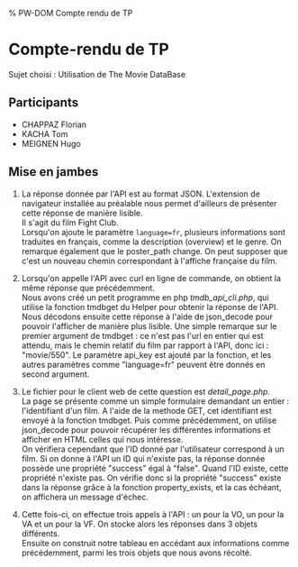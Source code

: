 % PW-DOM  Compte rendu de TP

# Compte-rendu de TP

Sujet choisi : Utilisation de The Movie DataBase

## Participants 

* CHAPPAZ Florian
* KACHA Tom
* MEIGNEN Hugo

## Mise en jambes

1. La réponse donnée par l'API est au format JSON. L'extension de navigateur installée au préalable nous permet d'ailleurs de présenter cette réponse de manière lisible.<br>
Il s'agit du film Fight Club.<br>
Lorsqu'on ajoute le paramètre <code>language=fr</code>, plusieurs informations sont traduites en français, comme la description (overview) et le genre. On remarque également que le poster_path change. On peut supposer que c'est un nouveau chemin correspondant à l'affiche française du film.<br>

2. Lorsqu'on appelle l'API avec curl en ligne de commande, on obtient la même réponse que précédemment.<br>
Nous avons créé un petit programme en php <em>tmdb_api_cli.php</em>, qui utilise la fonction tmdbget du Helper pour obtenir la réponse de l'API. Nous décodons ensuite cette réponse à l'aide de json_decode pour pouvoir l'afficher de manière plus lisible. Une simple remarque sur le premier argument de tmdbget : ce n'est pas l'url en entier qui est attendu, mais le chemin relatif du film par rapport à l'API, donc ici : "movie/550". Le paramètre api_key est ajouté par la fonction, et les autres paramètres comme "language=fr" peuvent être donnés en second argument.<br>

3. Le fichier pour le client web de cette question est <em>detail_page.php</em>.<br>
La page se présente comme un simple formulaire demandant un entier : l'identifiant d'un film. A l'aide de la methode GET, cet identifiant est envoyé à la fonction tmdbget. Puis comme précédemment, on utilise json_decode pour pouvoir récupérer les différentes informations et afficher en HTML celles qui nous intéresse.<br>
On vérifiera cependant que l'ID donné par l'utilisateur correspond à un film. Si on donne à l'API un ID qui n'existe pas, la réponse donnée possède une propriété "success" égal à "false". Quand l'ID existe, cette propriété n'existe pas. On vérifie donc si la propriété "success" existe dans la réponse grâce à la fonction property_exists, et la cas échéant, on affichera un message d'échec.<br>

4. Cette fois-ci, on effectue trois appels à l'API : un pour la VO, un pour la VA et un pour la VF. On stocke alors les réponses dans 3 objets différents.<br>
Ensuite on construit notre tableau en accédant aux informations comme précédemment, parmi les trois objets que nous avons récolté.